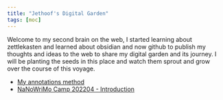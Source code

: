 ```yaml
---
title: "Jethoof's Digital Garden"
tags: [moc]
---
```

Welcome to my second brain on the web, I started learning about zettlekasten and learned about obsidian and now github to publish my thoughts and ideas to the web to share my digital garden and its journey. I will be planting the seeds in this place and watch them sprout and grow over the course of this voyage.

- [My annotations method](notes/Legends.md)
- [NaNoWriMo Camp 202204 - Introduction](nanowrimo/202204/Introduction.md)